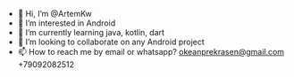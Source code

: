 - 👋 Hi, I’m @ArtemKw
- 👀 I’m interested in Android
- 🌱 I’m currently learning java, kotlin, dart
- 💞️ I’m looking to collaborate on any Android project
- 📫 How to reach me by email or whatsapp? okeanprekrasen@gmail.com +79092082512

<!---
ArtemKw/ArtemKw is a ✨ special ✨ repository because its `README.md` (this file) appears on your GitHub profile.
You can click the Preview link to take a look at your changes.
--->
